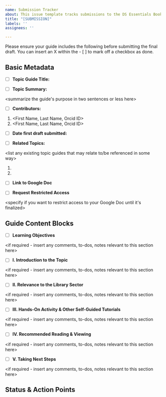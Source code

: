 ```yaml
---
name: Submission Tracker
about: This issue template tracks submissions to the DS Essentials Book.
title: "[SUBMISSION]"
labels: ''
assignees: ''

---
```


Please ensure your guide includes the following before submitting the final draft. You can insert an X within the - [ ] to mark off a checkbox as done. 

## Basic Metadata

- [ ] **Topic Guide Title:** 

<insert title here>

- [ ] **Topic Summary:** 

<summarize the guide's purpose in two sentences or less here>

- [ ] **Contributors:**

1. <First Name, Last Name, Orcid ID>
2. <First Name, Last Name, Orcid ID>

- [ ] **Date first draft submitted:**

<YYYY-MM-DD>

- [ ] **Related Topics:**

<list any existing topic guides that may relate to/be referenced in some way>

1. <topic>
2. <topic>

- [ ] **Link to Google Doc**

<insert link here>

- [ ] **Request Restricted Access**

<specify if you want to restrict access to your Google Doc until it's finalized>

## Guide Content Blocks

- [ ] **Learning Objectives**

<if required - insert any comments, to-dos, notes relevant to this section here>

- [ ] **I. Introduction to the Topic**

<if required - insert any comments, to-dos, notes relevant to this section here>

- [ ] **II. Relevance to the Library Sector**

<if required - insert any comments, to-dos, notes relevant to this section here>

- [ ] **III. Hands-On Activity & Other Self-Guided Tutorials**

<if required - insert any comments, to-dos, notes relevant to this section here>

- [ ] **IV. Recommended Reading & Viewing**

<if required - insert any comments, to-dos, notes relevant to this section here>

- [ ] **V. Taking Next Steps**

<if required - insert any comments, to-dos, notes relevant to this section here>

## Status & Action Points

<insert status update and provide a checklist of action points>
